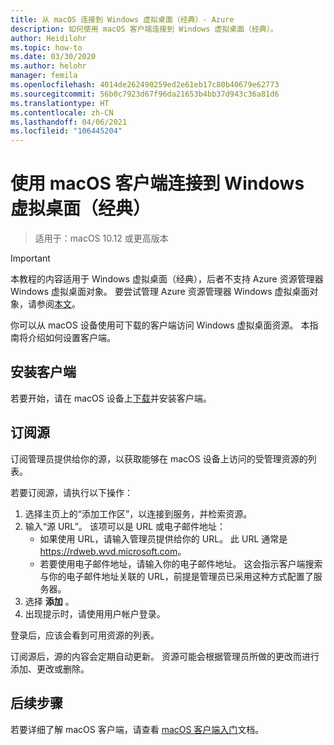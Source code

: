 ```yaml
---
title: 从 macOS 连接到 Windows 虚拟桌面（经典）- Azure
description: 如何使用 macOS 客户端连接到 Windows 虚拟桌面（经典）。
author: Heidilohr
ms.topic: how-to
ms.date: 03/30/2020
ms.author: helohr
manager: femila
ms.openlocfilehash: 4014de262490259ed2e61eb17c80b40679e62773
ms.sourcegitcommit: 56b0c7923d67f96da21653b4bb37d943c36a81d6
ms.translationtype: HT
ms.contentlocale: zh-CN
ms.lasthandoff: 04/06/2021
ms.locfileid: "106445204"
---
```

# <a name="connect-to-windows-virtual-desktop-classic-with-the-macos-client"></a>使用 macOS 客户端连接到 Windows 虚拟桌面（经典）

> 适用于：macOS 10.12 或更高版本

>[!IMPORTANT]
>本教程的内容适用于 Windows 虚拟桌面（经典），后者不支持 Azure 资源管理器 Windows 虚拟桌面对象。 要尝试管理 Azure 资源管理器 Windows 虚拟桌面对象，请参阅[本文](../connect-macos.md)。

你可以从 macOS 设备使用可下载的客户端访问 Windows 虚拟桌面资源。 本指南将介绍如何设置客户端。

## <a name="install-the-client"></a>安装客户端

若要开始，请在 macOS 设备上[下载](https://apps.apple.com/app/microsoft-remote-desktop/id1295203466?mt=12)并安装客户端。

## <a name="subscribe-to-a-feed"></a>订阅源

订阅管理员提供给你的源，以获取能够在 macOS 设备上访问的受管理资源的列表。

若要订阅源，请执行以下操作：

1. 选择主页上的“添加工作区”，以连接到服务，并检索资源。
2. 输入“源 URL”。 该项可以是 URL 或电子邮件地址：
   - 如果使用 URL，请输入管理员提供给你的 URL。 此 URL 通常是 <https://rdweb.wvd.microsoft.com>。
   - 若要使用电子邮件地址，请输入你的电子邮件地址。 这会指示客户端搜索与你的电子邮件地址关联的 URL，前提是管理员已采用这种方式配置了服务器。
3. 选择 **添加** 。
4. 出现提示时，请使用用户帐户登录。

登录后，应该会看到可用资源的列表。

订阅源后，源的内容会定期自动更新。 资源可能会根据管理员所做的更改而进行添加、更改或删除。

## <a name="next-steps"></a>后续步骤

若要详细了解 macOS 客户端，请查看 [macOS 客户端入门](/windows-server/remote/remote-desktop-services/clients/remote-desktop-mac/)文档。